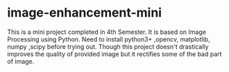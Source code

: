 # image-enhancement-mini

This is a mini project completed in 4th Semester. It is based on Image Processing using Python.
Need to install python3+ ,opencv, matplotlib, numpy ,scipy before trying out.
Though this project doesn't drastically improves the quality of provided image but it rectifies some of the bad part of image.
